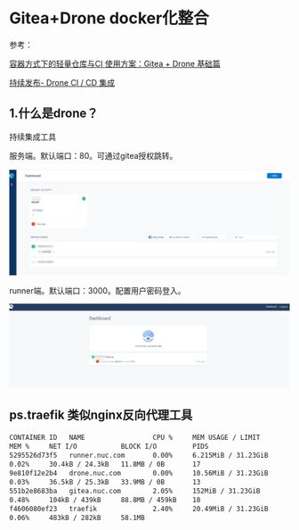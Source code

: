 # Gitea+Drone docker化整合

参考：

[容器方式下的轻量仓库与CI 使用方案：Gitea + Drone 基础篇](https://blog.csdn.net/soulteary/article/details/114099505)

[持续发布- Drone CI / CD 集成](https://blog.csdn.net/u012547633/article/details/106526499)


## 1.什么是drone？

持续集成工具

服务端。默认端口：80。可通过gitea授权跳转。

![1640251699801](.\pic\1640251699801.png)

runner端。默认端口：3000。配置用户密码登入。

![1640251788383](.\pic\1640251788383.png)





## ps.traefik 类似nginx反向代理工具

```
CONTAINER ID   NAME                 CPU %     MEM USAGE / LIMIT     MEM %     NET I/O           BLOCK I/O         PIDS
5295526d73f5   runner.nuc.com       0.00%     6.215MiB / 31.23GiB   0.02%     30.4kB / 24.3kB   11.8MB / 0B       17
9e810f12e2b4   drone.nuc.com        0.00%     10.56MiB / 31.23GiB   0.03%     36.5kB / 25.3kB   33.9MB / 0B       13
551b2e8683ba   gitea.nuc.com        2.05%     152MiB / 31.23GiB     0.48%     104kB / 439kB     88.8MB / 459kB    18
f4606080ef23   traefik              2.40%     20.49MiB / 31.23GiB   0.06%     483kB / 282kB     58.1MB 

```